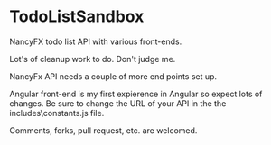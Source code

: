 TodoListSandbox
===============

NancyFX todo list API with various front-ends.

Lot's of cleanup work to do. Don't judge me.

NancyFx API needs a couple of more end points set up.

Angular front-end is my first expierence in Angular so expect lots of changes.
Be sure to change the URL of your API in the the includes\constants.js file.

Comments, forks, pull request, etc. are welcomed.
